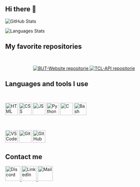 ## Hi there 👋

![GitHub Stats](https://github-readme-stats.vercel.app/api?username=eviive&count_private=true&include_all_commits=true&hide_border=true&theme=github_dark&show_icons=true&custom_title=GitHub%20Stats&hide=prs)

![Languages Stats](https://github-readme-stats.vercel.app/api/top-langs/?username=eviive&langs_count=6&hide_border=true&theme=github_dark&custom_title=My%20Most%20Used%20Languages&layout=compact)

## My favorite repositories

<br>

<p align="center">
	<a href="https://github.com/eviive/BUT-Website">
		<img alt="BUT-Website repositorie" src="https://github-readme-stats.vercel.app/api/pin/?username=eviive&repo=BUT-Website&show_owner=false&theme=github_dark&border_color=30363d"/>
	</a>
	<a href="https://github.com/eviive/TCL-API">
		<img alt="TCL-API repositorie" src="https://github-readme-stats.vercel.app/api/pin/?username=eviive&repo=TCL-API&show_owner=false&theme=github_dark&border_color=30363d"/>
	</a>
</p>

## Languages and tools I use

<br>

<p>
	<img height="40" width="40" alt="HTML" src="https://cdn.jsdelivr.net/gh/devicons/devicon/icons/html5/html5-original.svg"/>
	<img height="40" width="40" alt="CSS" src="https://cdn.jsdelivr.net/gh/devicons/devicon/icons/css3/css3-original.svg"/>
	<img height="40" width="40" alt="JS" src="https://cdn.jsdelivr.net/gh/devicons/devicon/icons/javascript/javascript-original.svg"/>
	<img height="40" width="40" alt="Python" src="https://cdn.jsdelivr.net/gh/devicons/devicon/icons/python/python-original.svg"/>
	<img height="40" width="40" alt="C" src="https://cdn.jsdelivr.net/gh/devicons/devicon/icons/c/c-original.svg"/>
	<img height="40" width="40" alt="Bash" src="https://upload.wikimedia.org/wikipedia/commons/4/4b/Bash_Logo_Colored.svg"/>
</p>

<br>

<p>
	<img height="40" width="40" alt="VS Code" src="https://cdn.jsdelivr.net/gh/devicons/devicon/icons/vscode/vscode-original.svg"/>
	<img height="40" width="40" alt="Git" src="https://cdn.jsdelivr.net/gh/devicons/devicon/icons/git/git-original.svg"/>
	<img height="40" width="40" alt="GitHub" src="https://github.githubassets.com/favicons/favicon-dark.svg"/>
</p>

## Contact me

<p>
	<a href="https://discordapp.com/users/312690752884834314/">
		<img height="48" width="48" alt="Discord" src="https://img.icons8.com/color/48/000000/discord-new-logo.png"/>
	</a>
	<a href="https://www.linkedin.com/in/albert-vaillon-984227222/">
		<img height="48" width="48" alt="LinkedIn" src="https://img.icons8.com/color/48/000000/linkedin.png"/>
	</a>
	<a href="mailto:albert.vaillon21@gmail.com">
		<img height="48" width="48" alt="Mail" src="https://img.icons8.com/color/48/000000/apple-mail.png"/>
	</a>
</p>

<!--
**Eviive/Eviive** is a ✨ _special_ ✨ repository because its `README.md` (this file) appears on your GitHub profile.

Here are some ideas to get you started:

- 🔭 I’m currently working on ...
- 🌱 I’m currently learning ...
- 👯 I’m looking to collaborate on ...
- 🤔 I’m looking for help with ...
- 💬 Ask me about ...
- 📫 How to reach me: ...
- 😄 Pronouns: ...
- ⚡ Fun fact: ...
-->
